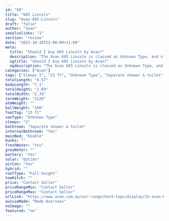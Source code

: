 ```yaml
---
id: "50"
title: "685 Lincoln"
slug: "Avan-685-Lincoln"
draft: "false"
author: "Sean"
seealsolinks: "1"
section: "review"
date: "2022-10-10T22:00:09+11:00"
meta:
  title: "Should I buy 685 Lincoln by Avan?"
  description: "The Avan 685 Lincoln is classed as Unknown Type, and sleeps 2 people. It is Made Overseas and comes in at 23 ft. It generally has Separate shower & toilet."
  ogtitle: "Should I buy 685 Lincoln by Avan?"
  ogdescription: "The Avan 685 Lincoln is classed as Unknown Type, and sleeps 2 people. It is Made Overseas and comes in at 23 ft. It generally has Separate shower & toilet."
categories: ["Avan"]
tags: ["Sleeps 2", "23 ft", "Unknown Type", "Separate shower & toilet", "Full height", "Price Unknown", "Made Overseas"]
totalLength: "8.57"
bodyLength: "7.1"
totalHeight: "2.69"
totalWidth: "2.39"
tareWeight: "2120"
atmWeight: ""
ballWeight: "160"
footTag: "23 ft"
vanType: "Unknown Type"
sleeps: "2"
bathroom: "Separate shower & toilet"
internalBathroom: "Yes"
mainBed: "Double"
bunks: ""
freshWater: "Yes"
greyWater: ""
battery: "Yes"
solar: "Option"
airCon: "Yes"
hybrid: ""
roofType: "Full height"
towHitch: ""
price: "Contact Seller"
priceRangeMin: "Contact Seller"
priceRangeMax: "Contact Seller"
urlLink: "https://www.avan.com.au/our-range/hard-tops/display/15-avan-600-series-hardtop"
aussieMade: "Made Overseas"
noImage: ""
featured: "no"
---
```

